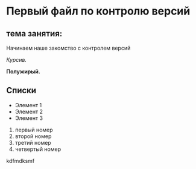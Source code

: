 # Первый файл по контролю версий

## тема занятия:

Начинаем наше закомство с контролем версий

*Курсив.*

**Полужирый.**

## Списки

* Элемент 1
* Элемент 2
* Элемент 3

1. первый номер
2. второй номер
3. третий номер
4. четвертый номер

kdfmdksmf